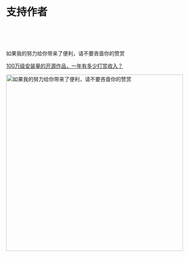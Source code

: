 # 支持作者

<br />
<br />
<br />

如果我的努力给你带来了便利，请不要吝啬你的赞赏  

[100万级安装量的开源作品，一年有多少打赏收入？](https://u.anzz.top/aboutdonate)  

<p>
  <img src="https://h5player.anzz.top/assets/img/donate.png" width=480 alt="如果我的努力给你带来了便利，请不要吝啬你的赞赏" />
</p>

<br />
<br />
<br />
